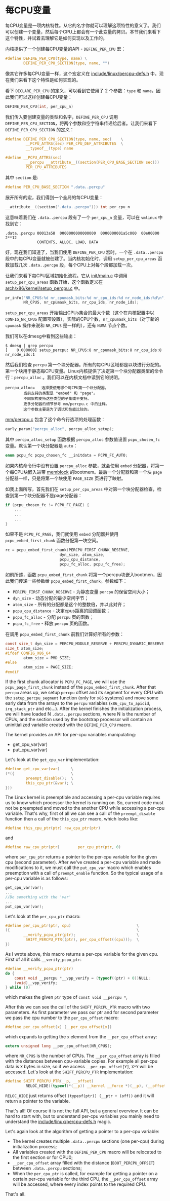 每CPU变量
================================================================================

每CPU变量是一项内核特性。从它的名字你就可以理解这项特性的意义了。我们可以创建一个变量，然后每个CPU上都会有一个此变量的拷贝。本节我们来看下这个特性，并试着去理解它是如何实现以及工作的。

内核提供了一个创建每CPU变量的API - `DEFINE_PER_CPU` 宏：

```C
#define DEFINE_PER_CPU(type, name) \
        DEFINE_PER_CPU_SECTION(type, name, "")
```

像其它许多每CPU变量一样，这个宏定义在 [include/linux/percpu-defs.h](https://github.com/torvalds/linux/blob/master/include/linux/percpu-defs.h) 中。现在我们来看下这个特性是如何实现的。

看下 `DECLARE_PER_CPU` 的定义，可以看到它使用了 2 个参数：`type` 和 `name`，因此我们可以这样创建每CPU变量：

```C
DEFINE_PER_CPU(int, per_cpu_n)
```

我们传入要创建变量的类型和名字，`DEFINE_PER_CPU` 调用 `DEFINE_PER_CPU_SECTION`，将两个参数和空字符串传递给后者。让我们来看下 `DEFINE_PER_CPU_SECTION` 的定义：

```C
#define DEFINE_PER_CPU_SECTION(type, name, sec)    \
         __PCPU_ATTRS(sec) PER_CPU_DEF_ATTRIBUTES  \
         __typeof__(type) name
```

```C
#define __PCPU_ATTRS(sec)                                                \
         __percpu __attribute__((section(PER_CPU_BASE_SECTION sec)))     \
         PER_CPU_ATTRIBUTES
```

其中 `section` 是:

```C
#define PER_CPU_BASE_SECTION ".data..percpu"
```

展开所有的宏，我们得到一个全局的每CPU变量：

```C
__attribute__((section(".data..percpu"))) int per_cpu_n
```

这意味着我们在 `.data..percpu` 段有了一个 `per_cpu_n` 变量，可以在 `vmlinux` 中找到它：

```
.data..percpu 00013a58  0000000000000000  0000000001a5c000  00e00000  2**12
              CONTENTS, ALLOC, LOAD, DATA
```

好，现在我们知道了，当我们使用 `DEFINE_PER_CPU` 宏时，一个在 `.data..percpu` 段中的每CPU变量就被创建了。当内核初始化时，调用 `setup_per_cpu_areas` 函数加载几次 `.data..percpu` 段，每个CPU上对每个段都加载一次。

让我们来看下每CPU区域初始化流程。它从 [init/main.c](https://github.com/torvalds/linux/blob/master/init/main.c) 中调用 `setup_per_cpu_areas` 函数开始，这个函数定义在 [arch/x86/kernel/setup_percpu.c](https://github.com/torvalds/linux/blob/master/arch/x86/kernel/setup_percpu.c) 中。

```C
pr_info("NR_CPUS:%d nr_cpumask_bits:%d nr_cpu_ids:%d nr_node_ids:%d\n",
        NR_CPUS, nr_cpumask_bits, nr_cpu_ids, nr_node_ids);
```

 `setup_per_cpu_areas` 开始输出CPUs集合的最大个数（这个在内核配置中以 `CONFIG_NR_CPUS` 配置项设置），实际的CPU个数，`nr_cpumask_bits`（对于新的 `cpumask` 操作来说和 `NR_CPUS` 是一样的），还有 `NUMA` 节点个数。

我们可以在dmesg中看到这些输出：

```
$ dmesg | grep percpu
[    0.000000] setup_percpu: NR_CPUS:8 nr_cpumask_bits:8 nr_cpu_ids:8 nr_node_ids:1
```

然后我们检查 `percpu` 第一个块分配器。所有的每CPU区域都是以块进行分配的。第一个块用于静态每CPU变量。Linux内核提供了决定第一个块分配器类型的命令行：`percpu_alloc` 。我们可以在内核文档中读到它的说明。

```
percpu_alloc=	选择要使用哪个每CPU第一个块分配器。
		当前支持的类型是 "embed" 和 "page"。
        不同架构支持这些类型的子集或不支持。
        更多分配器的细节参考 mm/percpu.c 中的注释。
        这个参数主要是为了调试和性能比较的。
```

[mm/percpu.c](https://github.com/torvalds/linux/blob/master/mm/percpu.c) 包含了这个命令行选项的处理函数：

```C
early_param("percpu_alloc", percpu_alloc_setup);
```

其中 `percpu_alloc_setup` 函数根据 `percpu_alloc` 参数值设置 `pcpu_chosen_fc` 变量。默认第一个块分配器是 `auto`：

```C
enum pcpu_fc pcpu_chosen_fc __initdata = PCPU_FC_AUTO;
```

如果内核命令行中没有设置 `percpu_alloc` 参数，就会使用 `embed` 分配器，将第一个每CPU块嵌入进带 [memblock](http://0xax.gitbooks.io/linux-insides/content/mm/linux-mm-1.html) 的bootmem。最后一个分配器和第一个块 `page` 分配器一样，只是将第一个块使用 `PAGE_SIZE` 页进行了映射。

如我上面所写，首先我们在 `setup_per_cpu_areas` 中对第一个块分配器检查，检查到第一个块分配器不是page分配器：

```C
if (pcpu_chosen_fc != PCPU_FC_PAGE) {
    ...
    ...
    ...
}
```

如果不是 `PCPU_FC_PAGE`，我们就使用 `embed` 分配器并使用 `pcpu_embed_first_chunk` 函数分配第一块空间。

```C
rc = pcpu_embed_first_chunk(PERCPU_FIRST_CHUNK_RESERVE,
					    dyn_size, atom_size,
					    pcpu_cpu_distance,
					    pcpu_fc_alloc, pcpu_fc_free);
```

如前所述，函数 `pcpu_embed_first_chunk` 将第一个percpu块嵌入bootmen，因此我们传递一些参数给 `pcpu_embed_first_chunk`。参数如下：

* `PERCPU_FIRST_CHUNK_RESERVE` - 为静态变量 `percpu` 的保留空间大小；
* `dyn_size` - 动态分配的最少空闲字节；
* `atom_size` - 所有的分配都是这个的整数倍，并以此对齐；
* `pcpu_cpu_distance` - 决定cpus距离的回调函数；
* `pcpu_fc_alloc` - 分配 `percpu` 页的函数；
* `pcpu_fc_free` - 释放 `percpu` 页的函数。

在调用 `pcpu_embed_first_chunk` 前我们计算好所有的参数：

```C
const size_t dyn_size = PERCPU_MODULE_RESERVE + PERCPU_DYNAMIC_RESERVE - PERCPU_FIRST_CHUNK_RESERVE;
size_t atom_size;
#ifdef CONFIG_X86_64
		atom_size = PMD_SIZE;
#else
		atom_size = PAGE_SIZE;
#endif
```

If the first chunk allocator is `PCPU_FC_PAGE`, we will use the `pcpu_page_first_chunk` instead of the `pcpu_embed_first_chunk`. After that `percpu` areas up, we setup `percpu` offset and its segment for every CPU with the `setup_percpu_segment` function (only for `x86` systems) and move some early data from the arrays to the `percpu` variables (`x86_cpu_to_apicid`, `irq_stack_ptr` and etc...). After the kernel finishes the initialization process, we will have loaded N `.data..percpu` sections, where N is the number of CPUs, and the section used by the bootstrap processor will contain an uninitialized variable created with the `DEFINE_PER_CPU` macro.

The kernel provides an API for per-cpu variables manipulating:

* get_cpu_var(var)
* put_cpu_var(var)


Let's look at the `get_cpu_var` implementation:

```C
#define get_cpu_var(var)     \
(*({                         \
         preempt_disable();  \
         this_cpu_ptr(&var); \
}))
```

The Linux kernel is preemptible and accessing a per-cpu variable requires us to know which processor the kernel is running on. So, current code must not be preempted and moved to the another CPU while accessing a per-cpu variable. That's why, first of all we can see a call of the `preempt_disable` function then a call of the `this_cpu_ptr` macro, which looks like:

```C
#define this_cpu_ptr(ptr) raw_cpu_ptr(ptr)
```

and

```C
#define raw_cpu_ptr(ptr)        per_cpu_ptr(ptr, 0)
```

where `per_cpu_ptr` returns a pointer to the per-cpu variable for the given cpu (second parameter). After we've created a per-cpu variable and made modifications to it, we must call the `put_cpu_var` macro which enables preemption with a call of `preempt_enable` function. So the typical usage of a per-cpu variable is as follows:

```C
get_cpu_var(var);
...
//Do something with the 'var'
...
put_cpu_var(var);
```

Let's look at the `per_cpu_ptr` macro:

```C
#define per_cpu_ptr(ptr, cpu)                             \
({                                                        \
        __verify_pcpu_ptr(ptr);                           \
         SHIFT_PERCPU_PTR((ptr), per_cpu_offset((cpu)));  \
})
```

As I wrote above, this macro returns a per-cpu variable for the given cpu. First of all it calls `__verify_pcpu_ptr`:

```C
#define __verify_pcpu_ptr(ptr)
do {
	const void __percpu *__vpp_verify = (typeof((ptr) + 0))NULL;
	(void)__vpp_verify;
} while (0)
```

which makes the given `ptr` type of `const void __percpu *`,

After this we can see the call of the `SHIFT_PERCPU_PTR` macro with two parameters. As first parameter we pass our ptr and for second parameter we pass the cpu number to the `per_cpu_offset` macro:

```C
#define per_cpu_offset(x) (__per_cpu_offset[x])
```

which expands to getting the `x` element from the `__per_cpu_offset` array:


```C
extern unsigned long __per_cpu_offset[NR_CPUS];
```

where `NR_CPUS` is the number of CPUs. The `__per_cpu_offset` array is filled with the distances between cpu-variable copies. For example all per-cpu data is `X` bytes in size, so if we access `__per_cpu_offset[Y]`, `X*Y` will be accessed. Let's look at the `SHIFT_PERCPU_PTR` implementation:

```C
#define SHIFT_PERCPU_PTR(__p, __offset)                                 \
         RELOC_HIDE((typeof(*(__p)) __kernel __force *)(__p), (__offset))
```

`RELOC_HIDE` just returns offset `(typeof(ptr)) (__ptr + (off))` and it will return a pointer to the variable.

That's all! Of course it is not the full API, but a general overview. It can be hard to start with, but to understand per-cpu variables you mainly need to understand the  [include/linux/percpu-defs.h](https://github.com/torvalds/linux/blob/master/include/linux/percpu-defs.h) magic.

Let's again look at the algorithm of getting a pointer to a per-cpu variable:

* The kernel creates multiple `.data..percpu` sections (one per-cpu) during initialization process;
* All variables created with the `DEFINE_PER_CPU` macro will be relocated to the first section or for CPU0;
* `__per_cpu_offset` array filled with the distance (`BOOT_PERCPU_OFFSET`) between `.data..percpu` sections;
* When the `per_cpu_ptr` is called, for example for getting a pointer on a certain per-cpu variable for the third CPU, the `__per_cpu_offset` array will be accessed, where every index points to the required CPU.

That's all.
